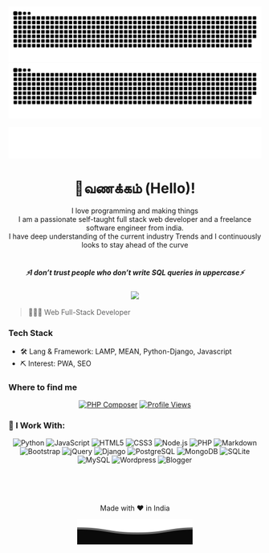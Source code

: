 <div align='center'>

![GitHub Snake Light](https://github.com/Venkatesh-KCET/Venkatesh-KCET/raw/snack/github-snake.svg#gh-light-mode-only)
![GitHub Snake Dark](https://github.com/Venkatesh-KCET/Venkatesh-KCET/raw/snack/github-snake-dark.svg#gh-dark-mode-only)

<div align="center">
  <img src="https://raw.githubusercontent.com/Venkatesh-KCET/Venkatesh-KCET/main/name.svg" alt="Venkatesh S" />
</div>

# 👋வணக்கம் (Hello)!
I love programming and making things
<br>
I am a passionate self-taught full stack web developer and a freelance software engineer from india.
<br>
I have deep understanding of the current industry Trends and I continuously looks to stay ahead of the curve
<br>
<br>
<h5 align="center">
   <i>⚡️I don’t trust people who don’t write SQL queries in uppercase⚡️</i>
</h5>

<img src="https://github-readme-streak-stats.herokuapp.com/?user=Venkatesh-KCET&hide_border=true">

</div>

> 👨🏻‍💻 Web Full-Stack Developer

### Tech Stack

- 🛠 Lang & Framework: LAMP, MEAN, Python-Django, Javascript
- ⛏ Interest: PWA, SEO

### Where to find me
<p align="center">
  <a href="https://packagist.org/packages/venkatesh-kcet/" target="_blank"><img alt="PHP Composer" src="https://img.shields.io/badge/packagist-%23f28d1a.svg?&style=for-the-badge&logo=packagist&logoColor=white" /></a>
  <a href="https://github.com/Venkatesh-KCET/Venkatesh-KCET/" target="_blank"><img alt="Profile Views" src="https://komarev.com/ghpvc/?username=Venkatesh-KCET&style=for-the-badge" /></a>
</p>

### 📄 I Work With:
<p align="center">
  <a target="_blank"><img alt="Python" src="https://img.shields.io/badge/Python-14354C?logo=python&style=for-the-badge&logoColor=white"/></a>
  <a target="_blank"><img alt="JavaScript" src="https://img.shields.io/badge/JavaScript-F7DF1E?logo=javascript&logoColor=white&style=for-the-badge"/></a>
  <a target="_blank"><img alt="HTML5" src="https://img.shields.io/badge/HTML-239120?style=for-the-badge&logo=html5&logoColor=white"/></a>
  <a target="_blank"><img alt="CSS3" src="https://img.shields.io/badge/CSS-239120?&style=for-the-badge&logo=css3&logoColor=white"/></a>
  <a target="_blank"><img alt="Node.js" src="https://img.shields.io/badge/Node.js-43853D?style=for-the-badge&logo=node.js&logoColor=white"/></a>
  <a target="_blank"><img alt="PHP" src="https://img.shields.io/badge/PHP-777BB4?style=for-the-badge&logo=php&logoColor=white"/></a>
  <a target="_blank"><img alt="Markdown" src="https://img.shields.io/badge/Markdown-000000?style=for-the-badge&logo=markdown&logoColor=white"/></a>
  <a target="_blank"><img alt="Bootstrap" src="https://img.shields.io/badge/Bootstrap-563D7C?style=for-the-badge&logo=bootstrap&logoColor=white"/></a>
  <a target="_blank"><img alt="jQuery" src="https://img.shields.io/badge/jQuery-0769AD?style=for-the-badge&logo=jquery&logoColor=white"/></a>
  <a target="_blank"><img alt="Django" src="https://img.shields.io/badge/Django-092E20?style=for-the-badge&logo=django&logoColor=white"/></a>
  <a target="_blank"><img alt="PostgreSQL" src="https://img.shields.io/badge/PostgreSQL-316192?style=for-the-badge&logo=postgresql&logoColor=white"/></a>
  <a target="_blank"><img alt="MongoDB" src="https://img.shields.io/badge/MongoDB-4EA94B?style=for-the-badge&logo=mongodb&logoColor=white"/></a>
  <a target="_blank"><img alt="SQLite" src="https://img.shields.io/badge/SQLite-07405E?style=for-the-badge&logo=sqlite&logoColor=white"/></a>
  <a target="_blank"><img alt="MySQL" src="https://img.shields.io/badge/MYSQL-00000F?logo=mysql&logoColor=white&style=for-the-badge"/></a>
  <a target="_blank"><img alt="Wordpress" src="https://img.shields.io/badge/Wordpress-21759B?style=for-the-badge&logo=wordpress&logoColor=white"/></a>
  <a target="_blank"><img alt="Blogger" src="https://img.shields.io/badge/Blogger-FF5722?style=for-the-badge&logo=blogger&logoColor=white"/></a>
</p>

<br><br><br>

<p align="center">Made with ❤️ in India</p>

<p align="center">
        <img src="https://raw.githubusercontent.com/Venkatesh-KCET/Venkatesh-KCET/main/Bottom.svg" alt="Github Stats" />
</p>

